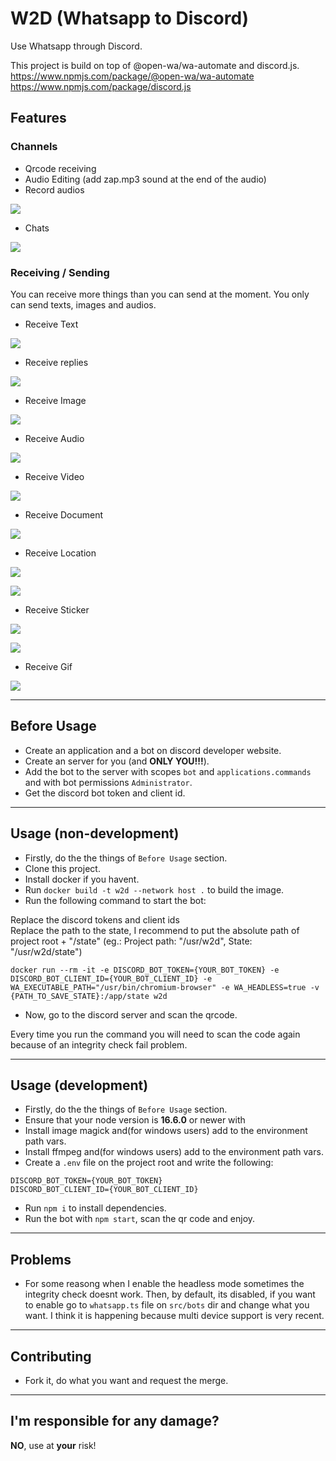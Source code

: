 # W2D (Whatsapp to Discord)

Use Whatsapp through Discord.

This project is build on top of @open-wa/wa-automate and discord.js.<br>
https://www.npmjs.com/package/@open-wa/wa-automate<br>
https://www.npmjs.com/package/discord.js<br>

## Features

### **Channels**

- Qrcode receiving
- Audio Editing (add zap.mp3 sound at the end of the audio)
- Record audios

![](screenshots/some-channels.png)

- Chats

![](screenshots/chat-channels.png)


### **Receiving / Sending**

You can receive more things than you can send at the moment.
You only can send texts, images and audios.

- Receive Text

![](screenshots/message.png)

- Receive replies

![](screenshots/message-reply.png)

- Receive Image

![](screenshots/image-receiving.png)

- Receive Audio

![](screenshots/audio-receiving.png)

- Receive Video

![](screenshots/video-receiving-to-load.png)

- Receive Document

![](screenshots/doc-receiving.png)

- Receive Location

![](screenshots/location-to-load.png)

![](screenshots/location-loaded.png)

- Receive Sticker

![](screenshots/sticker-received-to-load.png)

![](screenshots/sticker-received-loaded.png)

- Receive Gif

![](screenshots/gif-receiving.png)

---

## Before Usage

- Create an application and a bot on discord developer website.
- Create an server for you (and **ONLY YOU!!!**).
- Add the bot to the server with scopes `bot` and `applications.commands` and with bot permissions `Administrator`.
- Get the discord bot token and client id.

---

## Usage (non-development)

- Firstly, do the the things of `Before Usage` section.
- Clone this project.
- Install docker if you havent.
- Run `docker build -t w2d --network host .` to build the image.
- Run the following command to start the bot:

Replace the discord tokens and client ids<br>
Replace the path to the state, I recommend to put the absolute path of project root + "/state" (eg.: Project path: "/usr/w2d", State: "/usr/w2d/state")

```
docker run --rm -it -e DISCORD_BOT_TOKEN={YOUR_BOT_TOKEN} -e DISCORD_BOT_CLIENT_ID={YOUR_BOT_CLIENT_ID} -e WA_EXECUTABLE_PATH="/usr/bin/chromium-browser" -e WA_HEADLESS=true -v {PATH_TO_SAVE_STATE}:/app/state w2d
```

- Now, go to the discord server and scan the qrcode.

Every time you run the command you will need to scan the code again because of an integrity check fail problem.

---

## Usage (development)

- Firstly, do the the things of `Before Usage` section.
- Ensure that your node version is **16.6.0** or newer with 
- Install image magick and(for windows users) add to the environment path vars.
- Install ffmpeg and(for windows users) add to the environment path vars.
- Create a `.env` file on the project root and write the following:
```
DISCORD_BOT_TOKEN={YOUR_BOT_TOKEN}
DISCORD_BOT_CLIENT_ID={YOUR_BOT_CLIENT_ID}
```
- Run `npm i` to install dependencies.
- Run the bot with `npm start`, scan the qr code and enjoy.

---

## Problems

- For some reasong when I enable the headless mode sometimes the integrity check doesnt work. Then, by default, its disabled, if you want to enable go to `whatsapp.ts` file on `src/bots` dir and change what you want. I think it is happening because multi device support is very recent.

---

## Contributing

- Fork it, do what you want and request the merge.

---

## I'm responsible for any damage?

**NO**, use at **your** risk!
